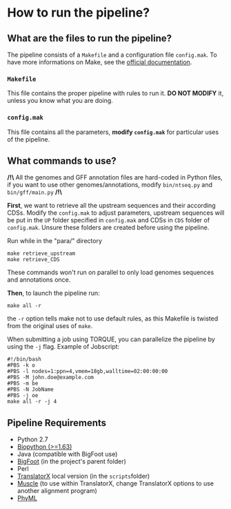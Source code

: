 # How to run the pipeline? #

## What are the files to run the pipeline? ##

The pipeline consists of a `Makefile` and a configuration file `config.mak`.
To have more informations on Make, see the [official documentation](https://www.gnu.org/software/make/manual/).

### `Makefile` ###
This file contains the proper pipeline with rules to run it.
**DO NOT MODIFY** it, unless you know what you are doing.

### `config.mak` ###
This file contains all the parameters, **modify `config.mak`** for particular uses of the pipeline.

## What commands to use? ##

**/!\\** All the genomes and GFF annotation files are hard-coded in Python files, if you want to use other genomes/annotations, modify `bin/ntseq.py` and `bin/gff/main.py` **/!\\**

**First**, we want to retrieve all the upstream sequences and their according CDSs.
Modify the `config.mak` to adjust parameters, upstream sequences will be put in the `UP` folder specified in `config.mak` and CDSs in `CDS` folder of `config.mak`. Unsure these folders are created before using the pipeline.

Run while in the "para/" directory
```shell
make retrieve_upstream
make retrieve_CDS
```
These commands won't run on parallel to only load genomes sequences and annotations once.

**Then**, to launch the pipeline run:
```shell
make all -r
```
the `-r` option tells make not to use default rules, as this Makefile is twisted from the original uses of `make`.

When submitting a job using TORQUE, you can parallelize the pipeline by using the `-j` flag.
Example of Jobscript:
```shell
#!/bin/bash
#PBS -k o
#PBS -l nodes=1:ppn=4,vmem=18gb,walltime=02:00:00:00
#PBS -M john.doe@example.com
#PBS -m be
#PBS -N JobName
#PBS -j oe
make all -r -j 4
```

## Pipeline Requirements ##

- Python 2.7
- [Biopython (>=1.63)](http://biopython.org/)
- Java (compatible with BigFoot use)
- [BigFoot](http://sourceforge.net/projects/bigfoot/) (in the project's parent folder)
- Perl
- [TranslatorX](http://translatorx.co.uk/) local version (in the `scripts`folder)
- [Muscle](http://www.drive5.com/muscle/) (to use within TranslatorX, change TranslatorX options to use another alignment program)
- [PhyML](http://www.atgc-montpellier.fr/phyml/binaries.php)

